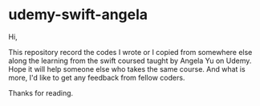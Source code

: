 # udemy-swift-angela

Hi,

This repository record the codes I wrote or I copied from somewhere else along the learning from the swift coursed taught by Angela Yu on Udemy.
Hope it will help someone else who takes the same course.
And what is more, I'd like to get any feedback from fellow coders.

Thanks for reading.
